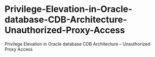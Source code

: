 # Privilege-Elevation-in-Oracle-database-CDB-Architecture-Unauthorized-Proxy-Access
Privilege Elevation in Oracle database CDB Architecture – Unauthorized Proxy Access
